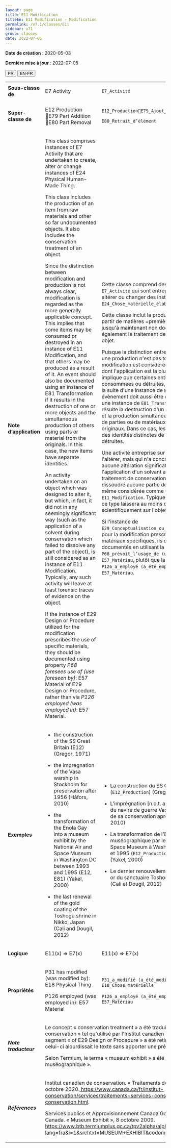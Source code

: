 ```yaml
---
layout: page
title: E11 Modification
titleEn: E11 Modification - Modification
permalink: /v7.1/classes/E11
sidebar: v71
group: classes
date: 2022-07-05
---
```


**Date de création** : 2020-05-03

**Dernière mise à jour** : 2022-07-05

<div class="lang-buttons">
  <button id="fr" class="activate">FR</button>
  <button id="en-fr">EN-FR</button>
</div>

<table>
				<tbody>
				<tr>
					<td><strong>Sous-classe de</strong></td>
					<td class="en"><p>E7 Activity</p>
							</td>
						<td><p><code class="language-plaintext highlighter-rouge">E7_Activité</code></p>
							</td>
						</tr>
					<tr>
					<td><strong>Super-classe de</strong></td>
					<td class="en"><p>E12 Production E79 Part Addition E80 Part Removal</p>
							</td>
						<td><p><code class="language-plaintext highlighter-rouge">E12_ProductionE79_Ajout_d’élément</code></p>
							<p><code class="language-plaintext highlighter-rouge">E80_Retrait_d’élément</code></p>
							</td>
						</tr>
					<tr>
					<td><strong>Note d’application</strong></td>
					<td class="en"><p>This class comprises instances of E7 Activity that are undertaken to create, alter or change instances of E24 Physical Human-Made Thing. </p>
							<p></p>
							<p>This class includes the production of an item from raw materials and other so far undocumented objects. It also includes the conservation treatment of an object. </p>
							<p></p>
							<p>Since the distinction between modification and production is not always clear, modification is regarded as the more generally applicable concept. This implies that some items may be consumed or destroyed in an instance of E11 Modification, and that others may be produced as a result of it. An event should also be documented using an instance of E81 Transformation if it results in the destruction of one or more objects and the simultaneous production of others using parts or material from the originals. In this case, the new items have separate identities. </p>
							<p></p>
							<p>An activity undertaken on an object which was designed to alter it, but which, in fact, it did not in any seemingly significant way (such as the application of a solvent during conservation which failed to dissolve any part of the object), is still considered as an instance of E11 Modification. Typically, any such activity will leave at least forensic traces of evidence on the object. </p>
							<p></p>
							<p>If the instance of E29 Design or Procedure utilized for the modification prescribes the use of specific materials, they should be documented using property <em>P68 foresees use of (use foreseen by)</em>: E57 Material of E29 Design or Procedure, rather than via <em>P126 employed (was employed in)</em>: E57 Material.</p>
							</td>
						<td><p>Cette classe comprend des instances de <code class="language-plaintext highlighter-rouge">E7_Activité</code> qui sont entreprises pour créer, altérer ou changer des instances de <code class="language-plaintext highlighter-rouge">E24_Chose_matérielle_élaborée_par_l’humain</code>.</p>
							<p></p>
							<p>Cette classe inclut la production d'une entité à partir de matières =premières et d'autres objets jusqu'à maintenant non documentés. Elle inclut également le traitement de conservation d'un objet.</p>
							<p></p>
							<p>Puisque la distinction entre une modification et une production n'est pas toujours claire, la modification est considérée comme le concept dont l'application est la plus générale. Cela implique que certaines entités peuvent être consommées ou détruites, mais aussi produites à la suite d'une instance de <code class="language-plaintext highlighter-rouge">E11_Modification</code>. Un évènement doit aussi être documenté en utilisant une instance de <code class="language-plaintext highlighter-rouge">E81_Transformation</code> s'il en résulte la destruction d'un ou de plusieurs objets et la production simultanée d'autres objets issus de parties ou de matériaux provenant des originaux. Dans ce cas, les nouvelles entités ont des identités distinctes de celles des entités détruites.</p>
							<p></p>
							<p>Une activité entreprise sur un objet en vue de l'altérer, mais qui n'a concrètement produit aucune altération significative (comme l'application d'un solvant au cours d'un traitement de conservation qui n'a permis de dissoudre aucune partie de l'objet) est quand même considérée comme une instance de <code class="language-plaintext highlighter-rouge">E11_Modification</code>. Typiquement, toute activité de ce type laissera au moins des traces décelables scientifiquement sur l'objet.</p>
							<p></p>
							<p>Si l'instance de <code class="language-plaintext highlighter-rouge">E29_Conceptualisation_ou_procédure</code> utilisée pour la modification prescrit l'utilisation de matériaux spécifiques, ils doivent être documentés en utilisant la propriété <code class="language-plaintext highlighter-rouge">P68_prévoit_l’usage_de (usage_prévu_de)</code> : <code class="language-plaintext highlighter-rouge">E57_Matériau</code>, plutôt que la propriété <code class="language-plaintext highlighter-rouge">P126_a_employé (a_été_employé_dans)</code> : <code class="language-plaintext highlighter-rouge">E57_Matériau</code>.</p>
							<p>  </p>
							</td>
						</tr>
					<tr>
					<td><strong>Exemples</strong></td>
					<td class="en"><ul><li><p> the construction of the SS Great Britain (E12) (Gregor, 1971)</p>
							</li>
									<li><p>the impregnation of the Vasa warship in Stockholm for preservation after 1956 (Håfors, 2010)</p>
							</li>
										<li><p>the transformation of the Enola Gay into a museum exhibit by the National Air and Space Museum in Washington DC between 1993 and 1995 (E12, E81) (Yakel, 2000)</p>
							</li>
										<li><p>the last renewal of the gold coating of the Toshogu shrine in Nikko, Japan (Cali and Dougil, 2012)</p>
							</li></ul>
										</td>
						<td><ul><li><p>La construction du SS Great Britain (<code class="language-plaintext highlighter-rouge">E12_Production</code>) (Gregor, 1971)</p>
							</li>
									<li><p>L'imprégnation [n.d.t. au polyéthylène glycol] du navire de guerre Vasa à Stockholm en vue de sa conservation après 1956 (Håfors, 2010)</p>
							</li>
										<li><p>La transformation de l'Enola Gay en une pièce muséographique par le National Air and Space Museum à Washington DC entre 1993 et 1995 (<code class="language-plaintext highlighter-rouge">E12_Production</code>, <code class="language-plaintext highlighter-rouge">E81_Transformation</code>) (Yakel, 2000)</p>
							</li>
										<li><p>Le dernier renouvellement du revêtement en or du sanctuaire Toshogu à Nikko au Japon (Cali et Dougil, 2012)</p>
							</li></ul>
										</td>
						</tr>
					<tr>
					<td><strong>Logique</strong></td>
					<td class="en"><p>E11(x) ⇒ E7(x)</p>
							</td>
						<td><p>E11(x) ⇒ E7(x)</p>
							</td>
						</tr>
					<tr>
					<td><strong>Propriétés</strong></td>
					<td class="en"><p>P31 has modified (was modified by): E18 Physical Thing </p>
							<p>P126 employed (was employed in): E57 Material</p>
							<p></p>
							</td>
						<td><p><code class="language-plaintext highlighter-rouge">P31_a_modifié (a_été_modifié_par)</code> : <code class="language-plaintext highlighter-rouge">E18_Chose_matérielle</code></p>
							<p><code class="language-plaintext highlighter-rouge">P126_a_employé (a_été_employé_dans)</code> : <code class="language-plaintext highlighter-rouge">E57_Matériau</code></p>
							</td>
						</tr>
					<tr>
					<td><strong><em>Note traducteur</em></strong></td>
					<td colspan="2"><p>Le concept « conservation treatment » a été traduit par « traitement de conservation » tel qu'utilisé par l'Institut canadien de conservation.Le segment « of E29 Design or Procedure » a été retiré de la traduction car celui-ci alourdissait le texte sans apporter une précision nécessaire. </p>
							<p></p>
							<p>Selon Termium, le terme « museum exhibit » a été traduit par « pièce muséographique ».</p>
							</td>
						</tr>
					<tr>
					<td><strong><em>Références</em></strong></td>
					<td colspan="2"><p>Institut canadien de conservation. « Traitements de conservation », 13 octobre 2020.<a href="https://www.canada.ca/fr/institut-conservation/services/traitements-services-conservation/traitements-conservation.html"><span class="underline"> </span></a><a href="https://www.canada.ca/fr/institut-conservation/services/traitements-services-conservation/traitements-conservation.html"><span class="underline">https://www.canada.ca/fr/institut-conservation/services/traitements-services-conservation/traitements-conservation.html</span></a>.</p>
							<p>Services publics et Approvisionnement Canada Gouvernement du Canada. « Museum Exhibit », 8 octobre 2009.<a href="https://www.btb.termiumplus.gc.ca/tpv2alpha/alpha-fra.html?lang=fra&i=1&srchtxt=MUSEUM+EXHIBIT&codom2nd_wet=1#resultrecs"><span class="underline"> </span></a><a href="https://www.btb.termiumplus.gc.ca/tpv2alpha/alpha-fra.html?lang=fra&i=1&srchtxt=MUSEUM+EXHIBIT&codom2nd_wet=1#resultrecs"><span class="underline">https://www.btb.termiumplus.gc.ca/tpv2alpha/alpha-fra.html?lang=fra&i=1&srchtxt=MUSEUM+EXHIBIT&codom2nd_wet=1#resultrecs</span></a>.</p>
							</td>
						</tr>
					</tbody>
				</table>
				
